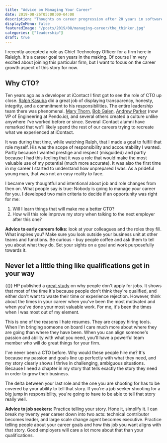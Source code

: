 ```yaml
---
title: "Advice on Managing Your Career"
date: 2019-08-26T05:00:00-04:00
description: "Thoughts on career progression after 20 years in software development."
displayInMenu: false
featuredImage: "/posts/2019/08/managing-career/the_thinker.jpg"
categories: ["leadership"]
draft: true
---
```

I recently accepted a role as Chief Technology Officer for a firm here in Raleigh.  It's a career goal ten years in the making. Of course I'm very excited about joining this particular firm, but I want to focus on the career growth aspect of this story for now.

## Why CTO?
Ten years ago as a developer at iContact I first got to see the role of CTO up close.  [Ralph Kasuba](https://www.linkedin.com/in/ralphkasuba/) did a great job of displaying transparency, honesty, integrity, and a commitment to his responsibilities.  The entire leadership team there was phenomenal.  [Mary Thorn](https://www.linkedin.com/in/marythorn/), [Bob Galen](https://www.linkedin.com/in/bobgalen/), [Andrew Parker](https://www.linkedin.com/in/andrewrobertparker/) (now VP of Engineering at Pendo.io), and several others created a culture unlike anywhere I've worked before or since.  Several iContact alumni have remarked that we'll likely spend the rest of our careers trying to recreate what we experienced at iContact.

It was during that time, while watching Ralph, that I made a goal to fulfill that role myself.  His was the scope of responsibility and accountability I wanted.  Partly because I wanted prestige and respect (misguided) and partly because I had this feeling that it was a role that would make the most valuable use of my potential (much more accurate).  It was also the first time in my career I started to understand how unprepared I was.  As a prideful young man, that was not an easy reality to face.

I became very thoughtful and intentional about job and role changes from then on.  What people say is true: Nobody is going to manage your career for you.  I developed two main criteria to decide if an opportunity was right for me:

1. Will I learn things that will make me a better CTO?
1. How will this role improve my story when talking to the next employer after this one?

**Advice to early careers folks:** look at your colleagues and the roles they fill.  What inspires you?  Make sure you look outside your business unit at other teams and functions.  Be curious - buy people coffee and ask them to tell you about what they do.  Set your sights on a goal and work purposefully towards it.

## Never let a little thing like qualifications get in your way
{{<smallimg src="/posts/2019/08/managing-career/resume.png" alt="resume" smartfloat="right" width="125px">}}
HP published a [great study](https://hbr.org/2014/08/why-women-dont-apply-for-jobs-unless-theyre-100-qualified) on why people don't apply for jobs.  It shows that most of the time it's because people don't think they're qualified, and either don't want to waste their time or experience rejection.  However, think about the times in your career when you've been the most motivated and when you've done your most valuable work.  For me, it's been the times when I was most out of my element.

This is one of the reasons I hate resumes.  They are crappy hiring tools.  When I'm bringing someone on board I care much more about where they are going than where they have been.  When you can align someone's passion and ability with what you need, you'll have a powerful team member who will do great things for your firm.

I've never been a CTO before.  Why would these people hire me?  It's because my passion and goals line up perfectly with what they need, and my story clearly shows I thrive in challenging, ambiguous situations.  Because I need a chapter in my story that tells exactly the story they need in order to grow their business.

The delta between your last role and the one you are shooting for has to be covered by your ability to tell that story.  If you're a job seeker shooting for a big jump in responsibility, you're going to have to be able to tell that story really well.

**Advice to job seekers:** Practice telling your story.  Hone it, simplify it.  I can break my twenty year career down into two acts: technical contributor becomes leader, and large scale change agent becomes executive.  Practice telling people about your career goals and how this job you want aligns with that story.  Good employers will care a lot more about that than your qualifications.
